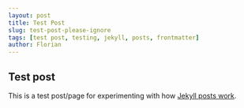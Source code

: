 ```yaml
---
layout: post
title: Test Post
slug: test-post-please-ignore
tags: [test post, testing, jekyll, posts, frontmatter]
author: Florian
---
```


## Test post

This is a test post/page for experimenting with how [Jekyll posts work](https://jekyllrb.com/docs/posts/).

